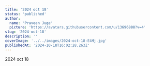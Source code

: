 ```yaml
---
title: '2024 oct 18'
status: 'published'
author:
  name: 'Praveen Juge'
  picture: 'https://avatars.githubusercontent.com/u/13696888?v=4'
slug: '2024-oct-18'
description: ''
coverImage: '../../images/2024-oct-18-E4Mj.jpg'
publishedAt: '2024-10-18T16:02:28.263Z'
---
```


2024 oct 18